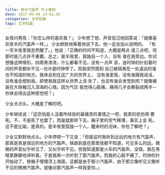 ```yaml
---
title: 夜半汽笛声 村上春树
date: 2017-05-04 13:41:20
categories: 文学短篇
tags: 文学短篇
---
```

女孩问男孩：「你怎么样的喜欢我？」
少年想了想，声音低沉地回答说：「就像喜欢夜半的汽笛声一样。」
少女默默地等着他说下去，他一定会加以说明的。
「有一天半夜里我忽然醒了。」他说：「正确的时间不知道，大概是两点
或三点吧，但那时是几点并不重要。总之，是半夜里，我独自一个人，没有
谁在我旁边。你试想像这种情形。四周黑漆漆，什么都看不见，没有一点声
音，连时钟的针刻着时间的声音都听不见--也许是时钟停了。而我突然感到
自己被隔离在一处遥远的谁也不知道的地方。我体会到在这广大的世界上，
没有谁爱我，没有谁跟我说话，没有谁会想到我。即使我就这样从世界上消
失了，也没有谁会发觉到吧？就像被装在大铁箱沉入深海的心情。因为气压
我觉得心脏痛，痛得几乎会撕裂成两半--你体会得出这种感觉吧？」

少女点点头。大概是了解的吧。
 
少年继续说：「这恐怕是人活着所经验的最痛苦的事情之一吧，我真的悲伤得
要死。不，不是死了也罢了，而是就那样下去，箱子里的空气稀薄，事实上会
死。这不是比喻，是真的。是半夜里孤独一个人，醒来时的况味，你也了解吧？」

少女又默默地点头。少年停顿一下又说：「但是这时我听到远远的地方有汽笛声。
那真是真是很远的地方的汽笛声。铁路到底在那里我都不知道，可见多么的远。微
微的声音似乎听见了，又似乎听不见。但我知道那是火车的汽笛声。没错。我在黑
暗里静静地谛听着。于是我再一次听到了那汽笛声。而我的心脏不痛了，时钟的针
开始动了，铁箱子慢慢浮上海面。这都是由于那小汽笛声，由于那又像听见又像听
不见的微微汽笛声。就像对那汽笛声一样我爱你。」